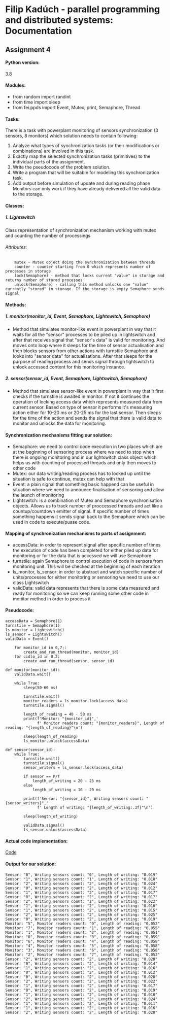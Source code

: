 # Filip Kadúch - parallel programming and distributed systems: Documentation

## Assignment 4

#### Python version:
  3.8
#### Modules:
  - from random import randint
  - from time import sleep
  - from fei.ppds import Event, Mutex, print, Semaphore, Thread

#### Tasks:
  There is a task with powerplant monitoring of sensors synchronization (3 sensors, 8 monitors) which solution needs to contain following:
  1. Analyze what types of synchronization tasks (or their modifications or combinations) are involved in this task.
  2. Exactly map the selected synchronization tasks (primitives) to the individual parts of the assignment.
  3. Write the pseudocode of the problem solution.
  4. Write a program that will be suitable for modeling this synchronization task.
  5. Add output before simulation of update and during reading phase
  Monitors can only work if they have already delivered all the valid data to the storage. 
  
#### Classes:
##### 1. Lightswitch
  Class representation of synchronization mechanism working with mutex and counting the number of processings
  ###### Attributes:
        mutex - Mutex object doing the synchronization between threads
        counter - counter starting from 0 which represents number of processes in storage
        lock(Semaphore) - method that locks current "value" in storage and returns number of stored processes
        unlock(Semaphore) - calling this method unlocks one "value" currently "stored" in storage. If the storage is empty Semaphore sends signal
        
#### Methods: 
##### 1. monitor(monitor_id, Event, Semaphore, Lightswitch, Semaphore)
  - Method that simulates monitor-like event in powerplant in way that it waits for all the "sensor" processes to be piled up in lightswitch and after that receives signal that "sensor's data" is valid for monitoring. And moves onto loop where it sleeps for the time of sensor actualisation and then blocks sensors from other actions with turnstile Semaphore and looks into "sensor data" for actualisations. After that sleeps for the purpose of reading process and sends signal through lightswitch to unlock accessed content for this monitoring instance.
  
##### 2. sensor(sensor_id, Event, Semaphore, Lightswitch, Semaphore)
  - Method that simulates sensor-like event in powerplant in way that it first checks if the turnstile is awaited in monitor. If not it continues the operation of locking access data which represents measured data from current sensor. Based on type of sensor it performs it's measuring action either for 10-20 ms or 20-25 ms for the last sensor. Then sleeps for the time of the action and sends the signal that there is valid data to monitor and unlocks the data for monitoring.

#### Synchronization mechanisms fitting our solution: 
  - Semaphore: we need to control code execution in two places which are at the beginning of sensoring process where we need to stop when there is ongoing monitoring and in our lightswitch class object which helps us with counting of processed threads and only then moves to other code
  - Mutex: our data writing/reading process has to locked up until the situation is safe to continue, mutex can help with that
  - Event: a plain signal that something basic happend can be useful in situation where we need to announce finalisation of sensoring and allow the launch of monitoring
  - Lightswitch: is a combination of Mutex and Semaphore synchronisation objects. Allows us to track number of proccessed threads and act like a countup/countdown emitter of signal. If specific number of times something happens it sends signal back to the Semaphore which can be used in code to execute/puase code.
#### Mapping of synchronization mechanisms to parts of assignment:
  - accessData: in order to represent signal after specific number of times the execution of code has been completed for either piled up data for monitoring or for the data that is accessed we will use Semaphore
  - turnstile: again Semaphore to control execution of code in sensors from monitoring unit. This will be checked at the beginning of each iteration
  - ls_monitor, ls_sensor: in order to abstract and watch specific number of units/processes for either monitoring or sensoring we need to use our class Lightswitch 
  - validData: valid data represents that there is some data measured and ready for monitoring so we can keep running some other code in monitor method in order to process it
#### Pseudocode: 

```
accessData = Semaphore(1)
turnstile = Semaphore(1)
ls_monitor = Lightswitch()
ls_sensor = Lightswitch()
validData = Event()
 
    for monitor_id in 0,7;:
        create_and_run_thread(monitor, monitor_id)
    for cidlo_id in 0,2:
        create_and_run_thread(sensor, sensor_id)
 
def monitor(monitor_id):
    validData.wait()
 
    while True:
        sleep(50-60 ms)
 
        turnstile.wait()
        monitor_readers = ls_monitor.lock(access_data)
        turnstile.signal()

        length_of_reading = 40 - 50 ms
        print(f'Monitor: "{monitor_id}",'
              f' Monitor readers count: "{monitor_readers}", Length of reading: "{length_of_reading}"\n')
              
        sleep(length_of_reading)
        ls_monitor.unlock(accessData)
 
def sensor(sensor_id):
    while True:
        turnstile.wait()
        turnstile.signal()
        sensor_writers = ls_sensor.lock(access_data)

        if sensor == P/T
            length_of_writing = 20 - 25 ms
        else
            length_of_writing = 10 - 20 ms
            
        print(f'Sensor: "{sensor_id}", Writing sensors count: "{sensor_writers}",'
              f' Length of writing: "{length_of_writing:.3f}"\n')
              
        sleep(length_of_writing)
        
        validData.signal()
        ls_sensor.unlock(accessData)
```

#### Actual code implementation:
[Code](main.py)

#### Output for our solution:

```
Sensor: "0", Writing sensors count: "0", Length of writing: "0.019"
Sensor: "1", Writing sensors count: "1", Length of writing: "0.018"
Sensor: "2", Writing sensors count: "2", Length of writing: "0.024"
Sensor: "0", Writing sensors count: "2", Length of writing: "0.012"
Sensor: "1", Writing sensors count: "2", Length of writing: "0.017"
Sensor: "0", Writing sensors count: "2", Length of writing: "0.017"
Sensor: "2", Writing sensors count: "2", Length of writing: "0.022"
Sensor: "1", Writing sensors count: "2", Length of writing: "0.010"
Sensor: "1", Writing sensors count: "2", Length of writing: "0.015"
Sensor: "2", Writing sensors count: "2", Length of writing: "0.025"
Sensor: "0", Writing sensors count: "2", Length of writing: "0.019"
Monitor: "5", Monitor readers count: "0", Length of reading: "0.052"
Monitor: "7", Monitor readers count: "1", Length of reading: "0.055"
Monitor: "1", Monitor readers count: "2", Length of reading: "0.051"
Monitor: "0", Monitor readers count: "3", Length of reading: "0.059"
Monitor: "6", Monitor readers count: "4", Length of reading: "0.058"
Monitor: "4", Monitor readers count: "5", Length of reading: "0.058"
Monitor: "3", Monitor readers count: "6", Length of reading: "0.058"
Monitor: "2", Monitor readers count: "7", Length of reading: "0.052"
Sensor: "2", Writing sensors count: "2", Length of writing: "0.020"
Sensor: "0", Writing sensors count: "2", Length of writing: "0.014"
Sensor: "1", Writing sensors count: "2", Length of writing: "0.016"
Sensor: "0", Writing sensors count: "2", Length of writing: "0.012"
Sensor: "0", Writing sensors count: "2", Length of writing: "0.020"
Sensor: "2", Writing sensors count: "2", Length of writing: "0.022"
Sensor: "1", Writing sensors count: "2", Length of writing: "0.017"
Sensor: "0", Writing sensors count: "2", Length of writing: "0.019"
Sensor: "1", Writing sensors count: "2", Length of writing: "0.010"
Sensor: "2", Writing sensors count: "2", Length of writing: "0.024"
Sensor: "1", Writing sensors count: "2", Length of writing: "0.011"
Sensor: "1", Writing sensors count: "2", Length of writing: "0.016"
Sensor: "2", Writing sensors count: "2", Length of writing: "0.020"
```
